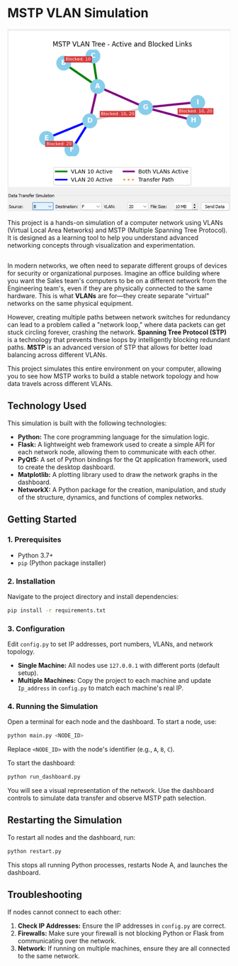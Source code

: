 # MSTP VLAN Simulation

<div align="center">
  <img src="image/graph.png" alt="Network Graph" />
</div>

This project is a hands-on simulation of a computer network using VLANs (Virtual Local Area Networks) and MSTP (Multiple Spanning Tree Protocol). It is designed as a learning tool to help you understand advanced networking concepts through visualization and experimentation.

##

In modern networks, we often need to separate different groups of devices for security or organizational purposes. Imagine an office building where you want the Sales team's computers to be on a different network from the Engineering team's, even if they are physically connected to the same hardware. This is what **VLANs** are for—they create separate "virtual" networks on the same physical equipment.

However, creating multiple paths between network switches for redundancy can lead to a problem called a "network loop," where data packets can get stuck circling forever, crashing the network. **Spanning Tree Protocol (STP)** is a technology that prevents these loops by intelligently blocking redundant paths. **MSTP** is an advanced version of STP that allows for better load balancing across different VLANs.

This project simulates this entire environment on your computer, allowing you to see how MSTP works to build a stable network topology and how data travels across different VLANs.

## Technology Used

This simulation is built with the following technologies:

- **Python:** The core programming language for the simulation logic.
- **Flask:** A lightweight web framework used to create a simple API for each network node, allowing them to communicate with each other.
- **PyQt5:** A set of Python bindings for the Qt application framework, used to create the desktop dashboard.
- **Matplotlib:** A plotting library used to draw the network graphs in the dashboard.
- **NetworkX:** A Python package for the creation, manipulation, and study of the structure, dynamics, and functions of complex networks.


## Getting Started

### 1. Prerequisites

- Python 3.7+
- `pip` (Python package installer)

### 2. Installation

Navigate to the project directory and install dependencies:

```bash
pip install -r requirements.txt
```

### 3. Configuration

Edit `config.py` to set IP addresses, port numbers, VLANs, and network topology.

- **Single Machine:** All nodes use `127.0.0.1` with different ports (default setup).
- **Multiple Machines:** Copy the project to each machine and update `Ip_address` in `config.py` to match each machine's real IP.

### 4. Running the Simulation

Open a terminal for each node and the dashboard. To start a node, use:

```bash
python main.py <NODE_ID>
```

Replace `<NODE_ID>` with the node's identifier (e.g., `A`, `B`, `C`).

To start the dashboard:

```bash
python run_dashboard.py
```

You will see a visual representation of the network. Use the dashboard controls to simulate data transfer and observe MSTP path selection.


## Restarting the Simulation

To restart all nodes and the dashboard, run:

```bash
python restart.py
```

This stops all running Python processes, restarts Node A, and launches the dashboard.


## Troubleshooting

If nodes cannot connect to each other:

1. **Check IP Addresses:** Ensure the IP addresses in `config.py` are correct.
2. **Firewalls:** Make sure your firewall is not blocking Python or Flask from communicating over the network.
3. **Network:** If running on multiple machines, ensure they are all connected to the same network.

